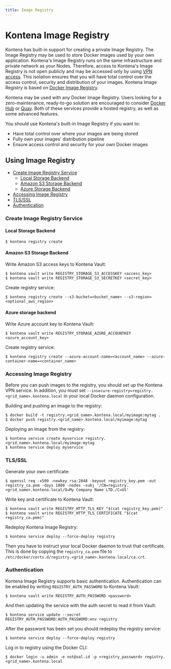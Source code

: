 ```yaml
---
title: Image Registry
---
```


# Kontena Image Registry

Kontena has built-in support for creating a private Image Registry. The Image Registry may be used to store Docker images used by your own application. Kontena's Image Registry runs on the same infrastructure and private network as your Nodes. Therefore, access to Kontena's Image Registry is not open publicly and may be accessed only by using [VPN access](vpn-access.md). This isolation ensures that you will have total control over the access control, security and distribution of your images. Kontena Image Registry is based on [Docker Image Registry](https://docs.docker.com/registry/).

Kontena may be used with any Docker Image Registry. Users looking for a zero-maintenance, ready-to-go solution are encouraged to consider [Docker Hub](https://hub.docker.com/account/signup/) or [Quay](https://quay.io/). Both of these services provide a hosted registry, as well as some advanced features.

You should use Kontena's built-in Image Registry if you want to:

* Have total control over where your images are being stored
* Fully own your images' distribution pipeline
* Ensure access control and security for your own Docker images

## Using Image Registry

* [Create Image Registry Service](image-registry.md#create-image-registry-service)
  * [Local Storage Backend](image-registry.md#local-storage-backend)
  * [Amazon S3 Storage Backend](image-registry.md#amazon-s3-storage-backend)
  * [Azure Storage Backend](image-registry.md#azure-storage-backend)
* [Accessing Image Registry](image-registry.md#accessing-image-registry)
* [TLS/SSL](image-registry.md#tlsssl)
* [Authentication](image-registry.md#authentication)

### Create Image Registry Service

#### Local Storage Backend

```
$ kontena registry create
```

#### Amazon S3 Storage Backend

Write Amazon S3 access keys to Kontena Vault:

```
$ kontena vault write REGISTRY_STORAGE_S3_ACCESSKEY <access_key>
$ kontena vault write REGISTRY_STORAGE_S3_SECRETKEY <secret_key>
```

Create registry service:

```
$ kontena registry create --s3-bucket=<bucket_name> --s3-region=<optional_aws_region>
```

#### Azure storage backend

Write Azure account key to Kontena Vault:

```
$ kontena vault write REGISTRY_STORAGE_AZURE_ACCOUNTKEY <azure_account_key>
```

Create registry service:

```
$ kontena registry create --azure-account-name=<account_name> --azure-container-name=<container_name>
```

### Accessing Image Registry

Before you can push images to the registry, you should set up the Kontena VPN service. In addition, you must set `--insecure-registry=registry.<grid_name>.kontena.local` in your local Docker daemon configuration.

Building and pushing an image to the registry:

```
$ docker build -t registry.<grid_name>.kontena.local/myimage:mytag .
$ docker push registry.<grid_name>.kontena.local/myimage:mytag
```

Deploying an image from the registry:

```
$ kontena service create myservice registry.<grid_name>.kontena.local/myimage:mytag
$ kontena service deploy myservice
```

### TLS/SSL

Generate your own certificate:

```
$ openssl req -x509 -newkey rsa:2048 -keyout registry_key.pem -out registry_ca.pem -days 1080 -nodes -subj '/CN=registry.<grid_name>.kontena.local/O=My Company Name LTD./C=US'
```

Write key and certificate to Kontena Vault:

```
$ kontena vault write REGISTRY_HTTP_TLS_KEY "$(cat registry_key.pem)"
$ kontena vault write REGISTRY_HTTP_TLS_CERTIFICATE "$(cat registry_ca.pem)"
```

Redeploy Kontena Image Registry:

```
$ kontena service deploy --force-deploy registry
```

Then you have to instruct your local Docker daemon to trust that certificate. This is done by copying the `registry_ca.pem` file to `/etc/docker/certs.d/registry.<grid_name>.kontena.local/ca.crt`.


### Authentication

Kontena Image Registry supports basic authentication. Authentication can be enabled by writing `REGISTRY_AUTH_PASSWORD` to Kontena Vault:

```
$ kontena vault write REGISTRY_AUTH_PASSWORD <password>
```

And then updating the service with the auth secret to read it from Vault:

```
$ kontena service update --secret REGISTRY_AUTH_PASSWORD:AUTH_PASSWORD:env registry
```

After the password has been set you should redeploy the registry service:

```
$ kontena service deploy --force-deploy registry
```

Log in to registry using the Docker CLI:

```
$ docker login -u admin -e not@val.id -p <registry_password> registry.<grid_name>.kontena.local
```
